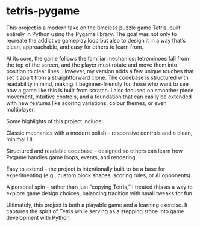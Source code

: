 # tetris-pygame

This project is a modern take on the timeless puzzle game Tetris, built entirely in Python using the Pygame library. The goal was not only to recreate the addictive gameplay loop but also to design it in a way that’s clean, approachable, and easy for others to learn from.

At its core, the game follows the familiar mechanics: tetrominoes fall from the top of the screen, and the player must rotate and move them into position to clear lines. However, my version adds a few unique touches that set it apart from a straightforward clone. The codebase is structured with readability in mind, making it beginner-friendly for those who want to see how a game like this is built from scratch. I also focused on smoother piece movement, intuitive controls, and a foundation that can easily be extended with new features like scoring variations, colour themes, or even multiplayer.

Some highlights of this project include:

Classic mechanics with a modern polish – responsive controls and a clean, minimal UI.

Structured and readable codebase – designed so others can learn how Pygame handles game loops, events, and rendering.

Easy to extend – the project is intentionally built to be a base for experimenting (e.g., custom block shapes, scoring rules, or AI opponents).

A personal spin – rather than just “copying Tetris,” I treated this as a way to explore game design choices, balancing tradition with small tweaks for fun.

Ultimately, this project is both a playable game and a learning exercise. It captures the spirit of Tetris while serving as a stepping stone into game development with Python.
